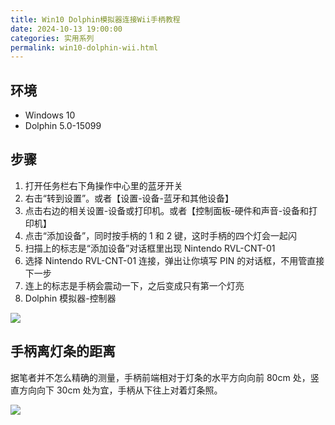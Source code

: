 ```yaml
---
title: Win10 Dolphin模拟器连接Wii手柄教程
date: 2024-10-13 19:00:00
categories: 实用系列
permalink: win10-dolphin-wii.html
---
```


## 环境

- Windows 10
- Dolphin 5.0-15099

## 步骤

1. 打开任务栏右下角操作中心里的蓝牙开关
2. 右击“转到设置”。或者【设置-设备-蓝牙和其他设备】
3. 点击右边的相关设置-设备或打印机。或者【控制面板-硬件和声音-设备和打印机】
4. 点击“添加设备”，同时按手柄的 1 和 2 键，这时手柄的四个灯会一起闪
5. 扫描上的标志是“添加设备”对话框里出现 Nintendo RVL-CNT-01
6. 选择 Nintendo RVL-CNT-01 连接，弹出让你填写 PIN 的对话框，不用管直接下一步
7. 连上的标志是手柄会震动一下，之后变成只有第一个灯亮
8. Dolphin 模拟器-控制器

<img src="/blog/images/dolphin.png">

## 手柄离灯条的距离

据笔者并不怎么精确的测量，手柄前端相对于灯条的水平方向向前 80cm 处，竖直方向向下 30cm 处为宜，手柄从下往上对着灯条照。

<img src="/blog/images/wii-remote.webp">